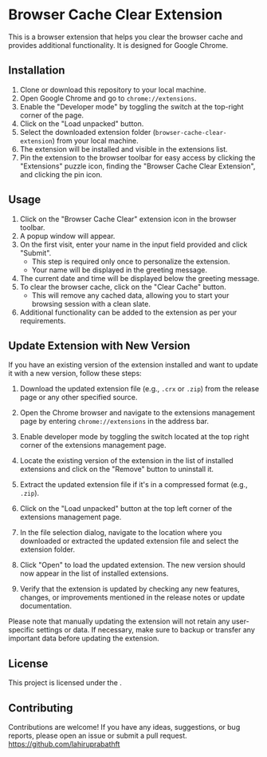 # Browser Cache Clear Extension

This is a browser extension that helps you clear the browser cache and provides additional functionality. It is designed for Google Chrome.

## Installation

1. Clone or download this repository to your local machine.
2. Open Google Chrome and go to `chrome://extensions`.
3. Enable the "Developer mode" by toggling the switch at the top-right corner of the page.
4. Click on the "Load unpacked" button.
5. Select the downloaded extension folder (`browser-cache-clear-extension`) from your local machine.
6. The extension will be installed and visible in the extensions list.
7. Pin the extension to the browser toolbar for easy access by clicking the "Extensions" puzzle icon, finding the "Browser Cache Clear Extension", and clicking the pin icon.

## Usage

1. Click on the "Browser Cache Clear" extension icon in the browser toolbar.
2. A popup window will appear.
3. On the first visit, enter your name in the input field provided and click "Submit".
   - This step is required only once to personalize the extension.
   - Your name will be displayed in the greeting message.
4. The current date and time will be displayed below the greeting message.
5. To clear the browser cache, click on the "Clear Cache" button.
   - This will remove any cached data, allowing you to start your browsing session with a clean slate.
6. Additional functionality can be added to the extension as per your requirements.


## Update Extension with New Version

If you have an existing version of the extension installed and want to update it with a new version, follow these steps:

1. Download the updated extension file (e.g., `.crx` or `.zip`) from the release page or any other specified source.

2. Open the Chrome browser and navigate to the extensions management page by entering `chrome://extensions` in the address bar.

3. Enable developer mode by toggling the switch located at the top right corner of the extensions management page.

4. Locate the existing version of the extension in the list of installed extensions and click on the "Remove" button to uninstall it.

5. Extract the updated extension file if it's in a compressed format (e.g., `.zip`).

6. Click on the "Load unpacked" button at the top left corner of the extensions management page.

7. In the file selection dialog, navigate to the location where you downloaded or extracted the updated extension file and select the extension folder.

8. Click "Open" to load the updated extension. The new version should now appear in the list of installed extensions.

9. Verify that the extension is updated by checking any new features, changes, or improvements mentioned in the release notes or update documentation.

Please note that manually updating the extension will not retain any user-specific settings or data. If necessary, make sure to backup or transfer any important data before updating the extension.


## License

This project is licensed under the [](1.0).

## Contributing

Contributions are welcome! If you have any ideas, suggestions, or bug reports, please open an issue or submit a pull request.
https://github.com/lahiruprabathft


